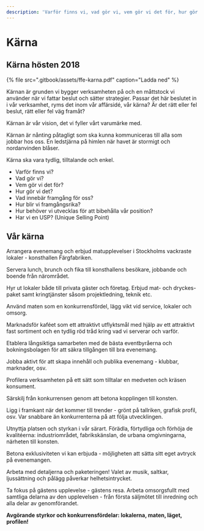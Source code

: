 ```yaml
---
description: 'Varför finns vi, vad gör vi, vem gör vi det för, hur gör vi det?'
---
```


# Kärna

## Kärna hösten 2018

{% file src=".gitbook/assets/ffe-karna.pdf" caption="Ladda ned" %}

Kärnan är grunden vi bygger verksamheten på och en måttstock vi använder när vi fattar beslut och sätter strategier. Passar det här beslutet in i vår verksamhet, ryms det inom vår affärsidé, vår kärna? Är det rätt eller fel beslut, rätt eller fel väg framåt?

Kärnan är vår vision, det vi fyller vårt varumärke med.

Kärnan är nånting påtagligt som ska kunna kommuniceras till alla som jobbar hos oss. En ledstjärna på himlen när havet är stormigt och nordanvinden blåser.

Kärna ska vara tydlig, tilltalande och enkel.

* Varför finns vi?
* Vad gör vi?
* Vem gör vi det för?
* Hur gör vi det?
* Vad innebär framgång för oss?
* Hur blir vi framgångsrika?
* Hur behöver vi utvecklas för att bibehålla vår position?
* Har vi en USP? \(Unique Selling Point\)

## Vår kärna

Arrangera evenemang och erbjud matupplevelser i Stockholms vackraste lokaler - konsthallen Färgfabriken.

Servera lunch, brunch och fika till konsthallens besökare, jobbande och boende från närområdet.

Hyr ut lokaler både till privata gäster och företag. Erbjud mat- och dryckes- paket samt kringtjänster såsom projektledning, teknik etc.

Använd maten som en konkurrensfördel, lägg vikt vid service, lokaler och omsorg.

Marknadsför kaféet som ett attraktivt utflyktsmål med hjälp av ett attraktivt fast sortiment och en tydlig röd tråd kring vad vi serverar och varför.

Etablera långsiktiga samarbeten med de bästa eventbyråerna och bokningsbolagen för att säkra tillgången till bra evenemang.

Jobba aktivt för att skapa innehåll och publika evenemang - klubbar, marknader, osv.

Profilera verksamheten på ett sätt som tilltalar en medveten och kräsen konsument.

Särskilj från konkurrensen genom att betona kopplingen till konsten.

Ligg i framkant när det kommer till trender - grönt på tallriken, grafisk profil, osv. Var snabbare än konkurrenterna på att följa utvecklingen.

Utnyttja platsen och styrkan i vår särart. Förädla, förtydliga och förhöja de kvalitéerna: industriområdet, fabrikskänslan, de urbana omgivningarna, närheten till konsten.

Betona exklusiviteten vi kan erbjuda - möjligheten att sätta sitt eget avtryck på evenemangen.

Arbeta med detaljerna och paketeringen! Valet av musik, saltkar, ljussättning och pålägg påverkar helhetsintrycket.

Ta fokus på gästens upplevelse - gästens resa. Arbeta omsorgsfullt med samtliga delarna av den upplevelsen - från första säljmötet till inredning och alla delar av genomförandet.

**Avgörande styrkor och konkurrensfördelar: lokalerna, maten, läget, profilen!**

